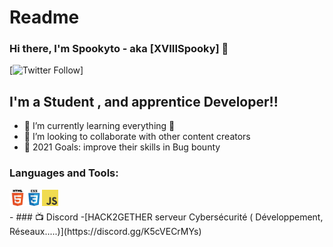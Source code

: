 # Readme

### Hi there, I'm Spookyto - aka [XVIIISpooky] 👋 
[![Twitter Follow](https://img.shields.io/twitter/follow/XVIIISpooky?color=1DA1F2&logo=twitter&style=for-the-badge)] 

## I'm a Student , and  apprentice Developer!!
- 🌱 I’m currently learning everything 🤣 
- 👯 I’m looking to collaborate with other content creators 
- 🥅 2021 Goals: improve their skills in Bug bounty 


### Languages and Tools:

<img align="left" alt="HTML5" width="26px" src="https://raw.githubusercontent.com/github/explore/80688e429a7d4ef2fca1e82350fe8e3517d3494d/topics/html/html.png" />
<img align="left" alt="CSS3" width="26px" src="https://raw.githubusercontent.com/github/explore/80688e429a7d4ef2fca1e82350fe8e3517d3494d/topics/css/css.png" />
<img align="left" alt="JavaScript" width="26px" src="https://raw.githubusercontent.com/github/explore/80688e429a7d4ef2fca1e82350fe8e3517d3494d/topics/javascript/javascript.png" />
<br />
<br />
- ### 📺 Discord 
-[HACK2GETHER serveur  Cybersécurité ( Développement, Réseaux.....)](https://discord.gg/K5cVECrMYs)
